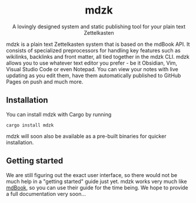 <h1 align="center">mdzk</h1>

<p align="center">A lovingly designed system and static publishing tool for your plain text Zettelkasten</p>

mdzk is a plain text Zettelkasten system that is based on the mdBook API. It consists of specialized preprocessors for handling key features such as wikilinks, backlinks and front matter, all tied together in the mdzk CLI. mdzk allows you to use whatever text editor you prefer - be it Obsidian, Vim, Visual Studio Code or even Notepad. You can view your notes with live updating as you edit them, have them automatically published to GitHub Pages on push and much more.

## Installation

You can install mdzk with Cargo by running

```
cargo install mdzk
```

mdzk will soon also be available as a pre-built binaries for quicker installation.

## Getting started

We are still figuring out the exact user interface, so there would not be much help in a "getting started" guide just yet. mdzk works very much like [mdBook](https://rust-lang.github.io/mdBook/cli/index.html), so you can use their guide for the time being. We hope to provide a full documentation very soon...
